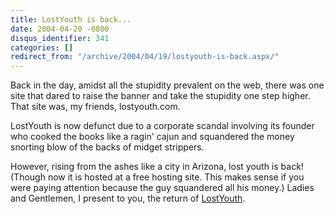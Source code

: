 ```yaml
---
title: LostYouth is back...
date: 2004-04-20 -0800
disqus_identifier: 341
categories: []
redirect_from: "/archive/2004/04/19/lostyouth-is-back.aspx/"
---
```


Back in the day, amidst all the stupidity prevalent on the web, there
was one site that dared to raise the banner and take the stupidity one
step higher. That site was, my friends, lostyouth.com.

LostYouth is now defunct due to a corporate scandal involving its
founder who cooked the books like a ragin' cajun and squandered the
money snorting blow of the backs of midget strippers.

However, rising from the ashes like a city in Arizona, lost youth is
back! (Though now it is hosted at a free hosting site. This makes sense
if you were paying attention because the guy squandered all his money.)
Ladies and Gentlemen, I present to you, the return of
[LostYouth](http://koba.europe.webmatrixhosting.net/).

